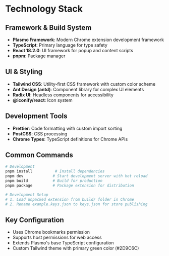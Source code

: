 # Technology Stack

## Framework & Build System
- **Plasmo Framework**: Modern Chrome extension development framework
- **TypeScript**: Primary language for type safety
- **React 18.2.0**: UI framework for popup and content scripts
- **pnpm**: Package manager

## UI & Styling
- **Tailwind CSS**: Utility-first CSS framework with custom color scheme
- **Ant Design (antd)**: Component library for complex UI elements
- **Radix UI**: Headless components for accessibility
- **@iconify/react**: Icon system

## Development Tools
- **Prettier**: Code formatting with custom import sorting
- **PostCSS**: CSS processing
- **Chrome Types**: TypeScript definitions for Chrome APIs

## Common Commands
```bash
# Development
pnpm install          # Install dependencies
pnpm dev             # Start development server with hot reload
pnpm build           # Build for production
pnpm package         # Package extension for distribution

# Development Setup
# 1. Load unpacked extension from build/ folder in Chrome
# 2. Rename example.keys.json to keys.json for store publishing
```

## Key Configuration
- Uses Chrome bookmarks permission
- Supports host permissions for web access
- Extends Plasmo's base TypeScript configuration
- Custom Tailwind theme with primary green color (#2D9C6C)